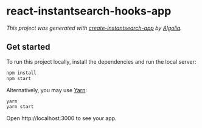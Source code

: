 # react-instantsearch-hooks-app

_This project was generated with [create-instantsearch-app](https://github.com/algolia/instantsearch.js/tree/master/packages/create-instantsearch-app) by [Algolia](https://algolia.com)._

## Get started

To run this project locally, install the dependencies and run the local server:

```sh
npm install
npm start
```

Alternatively, you may use [Yarn](https://http://yarnpkg.com/):

```sh
yarn
yarn start
```

Open http://localhost:3000 to see your app.
